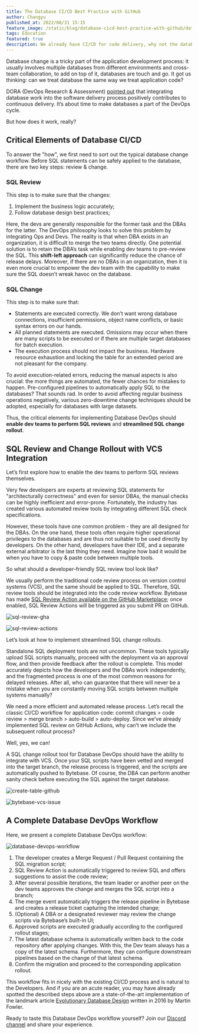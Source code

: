 ```yaml
---
title: The Database CI/CD Best Practice with GitHub
author: Changyu
published_at: 2022/08/31 15:15
feature_image: /static/blog/database-cicd-best-practice-with-github/database-cicd-best-practice-with-github.webp
tags: Education
featured: true
description: We already have CI/CD for code delivery, why not the database? Imagine applying and deploying database changes the same way you would application code.
---
```


Database change is a tricky part of the application development process: it usually involves multiple databases from different environments and cross-team collaboration, to add on top of it, databases are touch and go. It got us thinking: can we treat database the same way we treat application code?

DORA (DevOps Research & Assessment) [pointed out](https://cloud.google.com/architecture/devops/devops-tech-database-change-management) that integrating database work into the software delivery process positively contributes to continuous delivery. It’s about time to make databases a part of the DevOps cycle. 

But how does it work, really?

## Critical Elements of Database CI/CD

To answer the "how", we first need to sort out the typical database change workflow. Before SQL statements can be safely applied to the database, there are two key steps: review & change.

### SQL Review

This step is to make sure that the changes:

1. Implement the business logic accurately;
2. Follow database design best practices;

Here, the devs are generally responsible for the former task and the DBAs for the latter. The DevOps philosophy looks to solve this problem by integrating Ops and Devs. The reality is that when DBA exists in an organization, it is difficult to merge the two teams directly. One potential solution is to retain the DBA’s task while enabling dev teams to pre-review the SQL. This **shift-left approach** can significantly reduce the chance of release delays. Moreover, if there are no DBAs in an organization, then it is even more crucial to empower the dev team with the capability to make sure the SQL doesn’t wreak havoc on the database.

### SQL Change

This step is to make sure that:

- Statements are executed correctly. We don’t want wrong database connections, insufficient permissions, object name conflicts, or basic syntax errors on our hands.
- All planned statements are executed. Omissions may occur when there are many scripts to be executed or if there are multiple target databases for batch execution.
- The execution process should not impact the business. Hardware resource exhaustion and locking the table for an extended period are not pleasant for the company.

To avoid execution-related errors, reducing the manual aspects is also crucial: the more things are automated, the fewer chances for mistakes to happen. Pre-configured pipelines to automatically apply SQL to the databases? That sounds rad. In order to avoid affecting regular business operations negatively, various zero-downtime change techniques should be adopted, especially for databases with large datasets.

Thus, the critical elements for implementing Database DevOps should **enable dev teams to perform SQL reviews** and **streamlined SQL change rollout**.

## SQL Review and Change Rollout with VCS Integration

Let’s first explore how to enable the dev teams to perform SQL reviews themselves.

Very few developers are experts at reviewing SQL statements for "architecturally correctness" and even for senior DBAs, the manual checks can be highly inefficient and error-prone. Fortunately, the industry has created various automated review tools by integrating different SQL check specifications.

However, these tools have one common problem - they are all designed for the DBAs. On the one hand, these tools often require higher operational privileges to the databases and are thus not suitable to be used directly by developers. On the other hand, developers have their IDE, and a separate external arbitrator is the last thing they need. Imagine how bad it would be when you have to copy & paste code between multiple tools.

So what should a developer-friendly SQL review tool look like?

We usually perform the traditional code review process on version control systems (VCS), and the same should be applied to SQL. Therefore, SQL review tools should be integrated into the code review workflow. Bytebase has made [SQL Review Action available on the GitHub Marketplace](https://github.com/marketplace/actions/sql-review); once enabled, SQL Review Actions will be triggered as you submit PR on GitHub.

![sql-review-gha](/static/blog/database-cicd-best-practice-with-github/sql-review-gha.webp)

![sql-review-actions](/static/blog/database-cicd-best-practice-with-github/sql-review-actions.webp)

Let’s look at how to implement streamlined SQL change rollouts.

Standalone SQL deployment tools are not uncommon. These tools typically upload SQL scripts manually, proceed with the deployment via an approval flow, and then provide feedback after the rollout is complete. This model accurately depicts how the developers and the DBAs work independently, and the fragmented process is one of the most common reasons for delayed releases. After all, who can guarantee that there will never be a mistake when you are constantly moving SQL scripts between multiple systems manually?

We need a more efficient and automated release process. Let’s recall the classic CI/CD workflow for application code: commit changes > code review > merge branch > auto-build > auto-deploy. Since we’ve already implemented SQL review on GitHub Actions, why can’t we include the subsequent rollout process?

Well, yes, we can!

A SQL change rollout tool for Database DevOps should have the ability to integrate with VCS. Once your SQL scripts have been vetted and merged into the target branch, the release process is triggered, and the scripts are automatically pushed to Bytebase. Of course, the DBA can perform another sanity check before executing the SQL against the target database.

![create-table-github](/static/blog/database-cicd-best-practice-with-github/create-table-github.webp)

![bytebase-vcs-issue](/static/blog/database-cicd-best-practice-with-github/bytebase-vcs-issue.webp)

## A Complete Database DevOps Workflow

Here, we present a complete Database DevOps workflow:

![database-devops-workflow](/static/blog/database-cicd-best-practice-with-github/database-devops-workflow.webp)

1. The developer creates a Merge Request / Pull Request containing the SQL migration script;
2. SQL Review Action is automatically triggered to review SQL and offers suggestions to assist the code review;
3. After several possible iterations, the team leader or another peer on the dev teams approves the change and merges the SQL script into a branch;
4. The merge event automatically triggers the release pipeline in Bytebase and creates a release ticket capturing the intended change;
5. (Optional) A DBA or a designated reviewer may review the change scripts via Bytebase’s built-in UI;
6. Approved scripts are executed gradually according to the configured rollout stages;
7. The latest database schema is automatically written back to the code repository after applying changes. With this, the Dev team always has a copy of the latest schema. Furthermore, they can configure downstream pipelines based on the change of that latest schema.
8. Confirm the migration and proceed to the corresponding application rollout.

This workflow fits in nicely with the existing CI/CD process and is natural to the Developers. And if you are an acute reader, you may have already spotted the described steps above are a state-of-the-art implementation of the landmark article [Evolutionary Database Design](https://martinfowler.com/articles/evodb.html) written in 2016 by Martin Fowler.

Ready to taste this Database DevOps workflow yourself? Join our [Discord channel](https://discord.gg/6JYYBXvMDF) and share your experience.